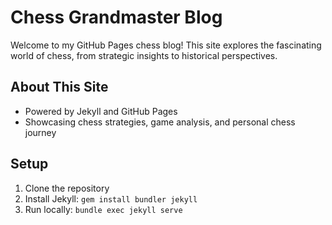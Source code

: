 # Chess Grandmaster Blog

Welcome to my GitHub Pages chess blog! This site explores the fascinating world of chess, from strategic insights to historical perspectives.

## About This Site
- Powered by Jekyll and GitHub Pages
- Showcasing chess strategies, game analysis, and personal chess journey

## Setup
1. Clone the repository
2. Install Jekyll: `gem install bundler jekyll`
3. Run locally: `bundle exec jekyll serve`

